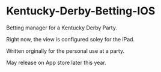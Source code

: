 # Kentucky-Derby-Betting-IOS
Betting manager for a Kentucky Derby Party.

Right now, the view is configured soley for the iPad.

Written orginally for the personal use at a party. 

May release on App store later this year.
